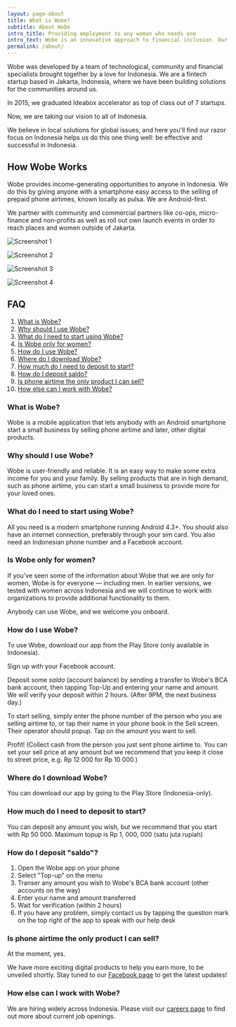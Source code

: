 ```yaml
---
layout: page-about
title: What is Wobe?
subtitle: About Wobe
intro_title: Providing employment to any woman who needs one
intro_text: Wobe is an innovative approach to financial inclusion. Our award-winning mobile app puts the power of self-employment in the hands of anyone in Indonesia with an Android phone. We work closely within communities and with community partners to roll out Wobe to the people who need it most.
permalink: /about/
---
```


Wobe was developed by a team of technological, community and financial specialists brought together by a love for Indonesia. We are a fintech startup based in Jakarta, Indonesia, where we have been building solutions for the communities around us.

In 2015, we graduated Ideabox accelerator as top of class out of 7 startups.

Now, we are taking our vision to all of  Indonesia.

We believe in local solutions for global issues, and here you'll find our razor focus on Indonesia helps us do this one thing well: be effective and successful in Indonesia.

## How Wobe Works

Wobe provides income-generating opportunities to anyone in Indonesia. We do this by giving anyone with a smartphone easy access to the selling of prepaid phone airtimes, known locally as pulsa. We are Android-first.

We partner with community and commercial partners like co-ops, micro-finance and non-profits as well as roll out own launch events in order to reach places and women outside of Jakarta.

![Screenshot 1](/assets/images/PlayStore_01.png "Screenshot 1")

![Screenshot 2](/assets/images/PlayStore_02.png "Screenshot 2")

![Screenshot 3](/assets/images/PlayStore_03.png "Screenshot 3")

![Screenshot 4](/assets/images/PlayStore_04.png "Screenshot 4")


## FAQ
1. [What is Wobe?](#what)
2. [Why should I use Wobe?](#why)
3. [What do I need to start using Wobe?](#reqs)
4. [Is Wobe only for women?](#women)
5. [How do I use Wobe?](#how)
6. [Where do I download Wobe?](#download)
7. [How much do I need to deposit to start?](#start)
8. [How do I deposit saldo?](#deposit)
9. [Is phone airtime the only product I can sell?](#pulsa)
10. [How else can I work with Wobe?](#careers)


### What is Wobe? <a name="what">

Wobe is a mobile application that lets anybody with an Android smartphone start a small business by selling phone airtime and later, other digital products.

### Why should I use Wobe? <a name="why">

Wobe is user-friendly and reliable. It is an easy way to make some extra income for you and your family. By selling products that are in high demand, such as phone airtime, you can start a small business to provide more for your loved ones.

### What do I need to start using Wobe? <a name="res">

All you need is a modern smartphone running Android 4.3+. You should also have an internet connection, preferably through your sim card. You also need an Indonesian phone number and a Facebook account.

### Is Wobe only for women? <a name="women">

If you've seen some of the information about Wobe that we are only for women, Wobe is for everyone — including men. In earlier versions, we tested with women across Indonesia and we will continue to work with organizations to provide additional functionality to them.

Anybody can use Wobe, and we welcome you onboard.

### How do I use Wobe? <a name="how">

To use Wobe, download our app from the Play Store (only available in Indonesia).

Sign up with your Facebook account.

Deposit some *saldo* (account balance) by sending a transfer to Wobe's BCA bank account, then tapping Top-Up and entering your name and amount. We will verify your deposit within 2 hours. (After 9PM, the next business day.)

To start selling, simply enter the phone number of the person who you are selling airtime to, or tap their name in your phone book in the Sell screen. Their operator should popup. Tap on the amount you want to sell.

Profit! (Collect cash from the person you just sent phone airtime to. You can set your sell price at any amount but we recommend that you keep it close to street price, e.g. Rp 12 000 for Rp 10 000.)

### Where do I download Wobe? <a name="download">

You can download our app by going to the Play Store (Indonesia-only).

### How much do I need to deposit to start? <a name="start">

You can deposit any amount you wish, but we recommend that you start with Rp 50 000. Maximum topup is Rp 1, 000, 000 (satu juta rupiah)

### How do I deposit "saldo"? <a name="deposit">

1. Open the Wobe app on your phone
2. Select "Top-up" on the menu
3. Transer any amount you wish to Wobe's BCA bank account (other accounts on the way)
4. Enter your name and amount transferred
5. Wait for verification (within 2 hours)
6. If you have any problem, simply contact us by tapping the question mark on the top right of the app to speak with our help desk

### Is phone airtime the only product I can sell? <a name="pulsa">

At the moment, yes.

We have more exciting digital products to help you earn more, to be unveiled shortly. Stay tuned to our [Facebook page](http://facebook.com/wobe.io) to get the latest updates!

### How else can I work with Wobe? <a name="careers">

We are hiring widely across Indonesia. Please visit our [careers page](/join#careers) to find out more about current job openings.
